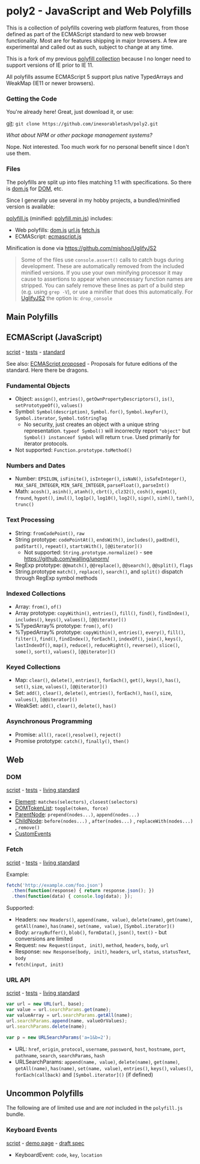 # poly2 - JavaScript and Web Polyfills

This is a collection of polyfills covering web platform features, from
those defined as part of the ECMAScript standard to new web browser
functionality. Most are for features shipping in major browsers. A few
are experimental and called out as such, subject to change at any
time.

This is a fork of my previous
[polyfill collection](https://github.com/inexorabletash/polyfill)
because I no longer need to support versions of IE prior to IE 11.

All polyfills assume ECMAScript 5 support plus native TypedArrays
and WeakMap (IE11 or newer browsers).

### Getting the Code

You're already here! Great, just download it, or use:

[git](https://git-scm.com/): `git clone https://github.com/inexorabletash/poly2.git`

_What about NPM or other package management systems?_

Nope. Not interested. Too much work for no personal benefit since I don't use them.

### Files

The polyfills are split up into files matching 1:1 with specifications. So there
is [dom.js](dom.js) for [DOM](https://dom.spec.whatwg.org), etc.

Since I generally use several in my hobby projects, a bundled/minified
version is available:

[polyfill.js](polyfill.js) (minified: [polyfill.min.js](polyfill.min.js)) includes:
* Web polyfills: [dom.js](dom.js) [url.js](url.js) [fetch.js](fetch.js)
* ECMAScript:  [ecmascript.js](ecmascript.js)

Minification is done via https://github.com/mishoo/UglifyJS2

> Some of the files use `console.assert()` calls to catch bugs during development. These are
> automatically removed from the included minified versions. If you use your own minifying
> processor it may cause to assertions to appear when unnecessary function names are stripped.
> You can safely remove these lines as part of a build step (e.g. using `grep -V`), or use a
> minifier that does this automatically. For [UglifyJS2](https://github.com/mishoo/UglifyJS2)
> the option is: `drop_console`


## Main Polyfills

## ECMAScript (JavaScript)

[script](ecmascript.js) -
[tests](https://inexorabletash.github.io/poly2/tests/ecmascript.html) -
[standard](http://www.ecma-international.org/ecma-262/)

See also: [ECMAScript proposed](experimental/es-proposed.md) - Proposals for future editions of the standard. Here there be dragons.

### Fundamental Objects
* Object: `assign()`, `entries()`, `getOwnPropertyDescriptors()`, `is()`, `setPrototypeOf()`, `values()`
* Symbol: `Symbol(description)`, `Symbol.for()`, `Symbol.keyFor()`, `Symbol.iterator`, `Symbol.toStringTag`
  * No security, just creates an object with a unique string representation. `typeof Symbol()` will incorrectly report `"object"` but `Symbol() instanceof Symbol` will return `true`. Used primarily for iterator protocols.
* Not supported: `Function.prototype.toMethod()`

### Numbers and Dates
* Number: `EPSILON`, `isFinite()`, `isInteger()`, `isNaN()`, `isSafeInteger()`, `MAX_SAFE_INTEGER`, `MIN_SAFE_INTEGER`, `parseFloat()`, `parseInt()`
* Math: `acosh()`, `asinh()`, `atanh()`, `cbrt()`, `clz32()`, `cosh()`, `expm1()`, `fround`, `hypot()`, `imul()`, `log1p()`, `log10()`, `log2()`, `sign()`, `sinh()`, `tanh()`, `trunc()`

### Text Processing
* String: `fromCodePoint()`, `raw`
* String prototype: `codePointAt()`, `endsWith()`, `includes()`, `padEnd()`, `padStart()`, `repeat()`, `startsWith()`, `[@@iterator]()`
  * Not supported: `String.prototype.normalize()` - see https://github.com/walling/unorm/
* RegExp prototype: `@@match()`, `@@replace()`, `@@search()`, `@@split()`, `flags`
* String.prototype `match()`, `replace()`, `search()`, and `split()` dispatch through RegExp symbol methods

### Indexed Collections
* Array: `from()`, `of()`
* Array prototype: `copyWithin()`, `entries()`, `fill()`, `find()`, `findIndex()`, `includes()`, `keys()`, `values()`, `[@@iterator]()`
* %TypedArray% prototype: `from()`, `of()`
* %TypedArray% prototype: `copyWithin()`, `entries()`, `every()`, `fill()`, `filter()`, `find()`, `findIndex()`, `forEach()`, `indexOf()`, `join()`, `keys()`, `lastIndexOf()`, `map()`, `reduce()`, `reduceRight()`, `reverse()`, `slice()`, `some()`, `sort()`, `values()`, `[@@iterator]()`

### Keyed Collections
* Map: `clear()`, `delete()`, `entries()`, `forEach()`, `get()`, `keys()`, `has()`, `set()`, `size`, `values()`, `[@@iterator]()`
* Set: `add()`, `clear()`, `delete()`, `entries()`, `forEach()`, `has()`, `size`, `values()`, `[@@iterator]()`
* WeakSet: `add()`, `clear()`, `delete()`, `has()`

### Asynchronous Programming
* Promise: `all()`, `race()`,`resolve()`, `reject()`
* Promise prototype: `catch()`, `finally()`, `then()`


## Web

### DOM

[script](dom.js) -
[tests](https://inexorabletash.github.io/poly2/tests/dom.html) -
[living standard](https://dom.spec.whatwg.org)

* [Element](https://dom.spec.whatwg.org/#interface-element): `matches(selectors)`, `closest(selectors)`
* [DOMTokenList](https://dom.spec.whatwg.org/#interface-domtokenlist): `toggle(token, force)`
* [ParentNode](https://dom.spec.whatwg.org/#interface-parentnode): `prepend(nodes...)`, `append(nodes...)`
* [ChildNode](https://dom.spec.whatwg.org/#interface-childnode): `before(nodes...)` , `after(nodes...)` , `replaceWith(nodes...)` , `remove()`
* [CustomEvents](https://dom.spec.whatwg.org/#interface-customevent)

### Fetch

[script](fetch.js) -
[tests](https://inexorabletash.github.io/poly2/tests/fetch.html) -
[living standard](https://fetch.spec.whatwg.org)

Example:

```js
fetch('http://example.com/foo.json')
  .then(function(response) { return response.json(); })
  .then(function(data) { console.log(data); });
```

Supported:
* Headers: `new Headers()`, `append(name, value)`, `delete(name)`, `get(name)`, `getAll(name)`, `has(name)`, `set(name, value)`, `[Symbol.iterator]()`
* Body: `arrayBuffer()`, `blob()`, `formData()`, `json()`, `text()` - but conversions are limited
* Request: `new Request(input, init)`, `method`, `headers`, `body`, `url`
* Response: `new Response(body, init)`, `headers`, `url`, `status`, `statusText`, `body`
* `fetch(input, init)`

### URL API

[script](url.js) -
[tests](https://inexorabletash.github.io/poly2/tests/url.html) -
[living standard](https://url.spec.whatwg.org/)

```javascript
var url = new URL(url, base);
var value = url.searchParams.get(name);
var valueArray = url.searchParams.getAll(name);
url.searchParams.append(name, valueOrValues);
url.searchParams.delete(name);

var p = new URLSearchParams('a=1&b=2');
```

* URL: `href`, `origin`, `protocol`, `username`, `password`, `host`, `hostname`, `port`, `pathname`, `search`, `searchParams`, `hash`
* URLSearchParams: `append(name, value)`, `delete(name)`, `get(name)`, `getAll(name)`, `has(name)`, `set(name, value)`, `entries()`, `keys()`, `values()`, `forEach(callback)` and `[Symbol.iterator]()` (if defined)


## Uncommon Polyfills

The following are of limited use and are *not* included in the `polyfill.js` bundle.

### Keyboard Events

[script](keyboard.js) -
[demo page](https://inexorabletash.github.io/poly2/demos/keyboard.html) -
[draft spec](https://w3c.github.io/uievents/)

* KeyboardEvent: `code`, `key`, `location`
